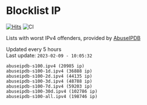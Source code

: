 # Blocklist IP

[![Hits](https://hits.seeyoufarm.com/api/count/incr/badge.svg?url=https%3A%2F%2Fgithub.com%2Fborestad%2Fblocklist-ip%2F&count_bg=%2379C83D&title_bg=%23555555&icon=&icon_color=%23E7E7E7&title=hits&edge_flat=false)](https://hits.seeyoufarm.com)  ![CI](https://img.shields.io/github/workflow/status/borestad/blocklist-ip/CI?style=flat-square)

Lists with worst IPv4 offenders, provided by [AbuseIPDB](https://www.abuseipdb.com/)

<!-- FOOTER-PLACEHOLDER -->
Updated every 5 hours<br>
Last update: `2023-02-09 - 10:05:32`
```
abuseipdb-s100.ipv4 (20985 ip)
abuseipdb-s100-1d.ipv4 (36888 ip)
abuseipdb-s100-2d.ipv4 (44135 ip)
abuseipdb-s100-3d.ipv4 (48788 ip)
abuseipdb-s100-7d.ipv4 (59203 ip)
abuseipdb-s100-30d.ipv4 (102786 ip)
abuseipdb-s100-all.ipv4 (198746 ip)
```
